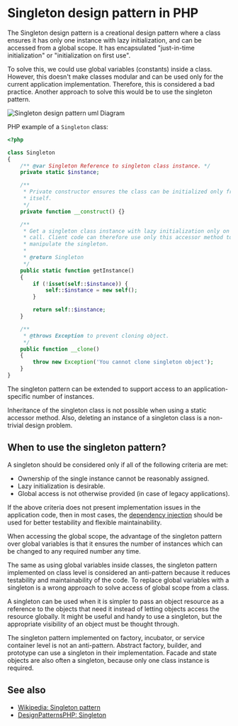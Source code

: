# Singleton design pattern in PHP

The Singleton design pattern is a creational design pattern where a class
ensures it has only one instance with lazy initialization, and can be accessed
from a global scope. It has encapsulated "just-in-time initialization" or
"initialization on first use".

To solve this, we could use global variables (constants) inside a class.
However, this doesn't make classes modular and can be used only for the current
application implementation. Therefore, this is considered a bad practice.
Another approach to solve this would be to use the singleton pattern.

![Singleton design pattern uml Diagram](https://raw.githubusercontent.com/php-earth/PHP.earth/master/assets/images/oop/design-patterns/creational/singleton.png "Singleton Design Pattern UML Diagram")

PHP example of a `Singleton` class:

```php
<?php

class Singleton
{
    /** @var Singleton Reference to singleton class instance. */
    private static $instance;

    /**
     * Private constructor ensures the class can be initialized only from
     * itself.
     */
    private function __construct() {}

    /**
     * Get a singleton class instance with lazy initialization only on first
     * call. Client code can therefore use only this accessor method to
     * manipulate the singleton.
     *
     * @return Singleton
     */
    public static function getInstance()
    {
        if (!isset(self::$instance)) {
            self::$instance = new self();
        }

        return self::$instance;
    }

    /**
     * @throws Exception to prevent cloning object.
     */
    public function __clone()
    {
        throw new Exception('You cannot clone singleton object');
    }
}
```

The singleton pattern can be extended to support access to an
application-specific number of instances.

Inheritance of the singleton class is not possible when using a static
accessor method. Also, deleting an instance of a singleton class is a
non-trivial design problem.

## When to use the singleton pattern?

A singleton should be considered only if all of the following criteria are met:

* Ownership of the single instance cannot be reasonably assigned.
* Lazy initialization is desirable.
* Global access is not otherwise provided (in case of legacy applications).

If the above criteria does not present implementation issues in the application
code, then in most cases, the [dependency injection](/php/oop/design-patterns/dependency-injection.md)
should be used for better testability and flexible maintainability.

When accessing the global scope, the advantage of the singleton pattern over
global variables is that it ensures the number of instances which can be
changed to any required number any time.

The same as using global variables inside classes, the singleton pattern
implemented on class level is considered an anti-pattern because it reduces
testability and maintainability of the code. To replace global variables with a
singleton is a wrong approach to solve access of global scope from a class.

A singleton can be used when it is simpler to pass an object resource as a
reference to the objects that need it instead of letting objects access the
resource globally. It might be useful and handy to use a singleton, but the
appropriate visibility of an object must be thought through.

The singleton pattern implemented on factory, incubator, or service container
level is not an anti-pattern. Abstract factory, builder, and prototype can use
a singleton in their implementation. Facade and state objects are also often
a singleton, because only one class instance is required.

## See also

* [Wikipedia: Singleton pattern](https://en.wikipedia.org/wiki/Singleton_pattern)
* [DesignPatternsPHP: Singleton](https://designpatternsphp.readthedocs.io/en/latest/Creational/Singleton/README.html)
